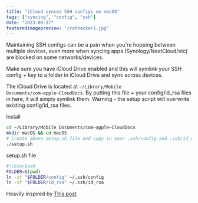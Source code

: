 ```yaml
---
title: "iCloud synced SSH configs on macOS"
tags: ["syncing", "config", "ssh"]
date: "2023-08-17"
featuredimagepreview: "/cathacker1.jpg"
---
```


Maintaining SSH configs can be a pain when you're hopping between multiple devices, even more when syncing apps (Synology/NextCloud/etc) are blocked on some networks/devices.

Make sure you have iCloud Drive enabled and this will symlink your SSH config + key to a folder in iCloud Drive and sync across devices.

The iCloud Drive is located at `~/Library/Mobile Documents/com~apple~CloudDocs`. By putting this file + your config/id_rsa files in here, it will simply symlink them. Warning - the setup script will overwrite existing config/id_rsa files.

Install 
```bash
cd ~/Library/Mobile Documents/com~apple~CloudDocs
mkdir macOS && cd macOS
# Create above setup.sh file and copy in your .ssh/config and .ssh/id_rsa keys
./setup.sh
```

setup.sh file
```bash
#!/bin/bash
FOLDER=$(pwd)
ln -sf "$FOLDER/config" ~/.ssh/config
ln -sf "$FOLDER/id_rsa" ~/.ssh/id_rsa
```



Heavily inspired by [This post](https://leihao0.github.io/Sync-macOS-ssh-config-with-iCloud/)
